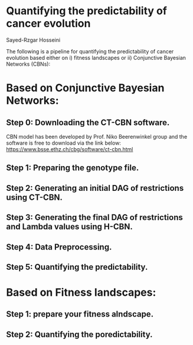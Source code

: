 # Quantifying the predictability of cancer evolution
Sayed-Rzgar Hosseini

The following is a pipeline for quantifying the predictability of cancer evolution based either on i) fitness landscapes or ii) Conjunctive Bayesian Networks (CBNs):

# Based on Conjunctive Bayesian Networks:
## Step 0: Downloading the CT-CBN software.
CBN model has been developed by Prof. Niko Beerenwinkel group and the software is free to download via the link below:
https://www.bsse.ethz.ch/cbg/software/ct-cbn.html

## Step 1: Preparing the genotype file.


## Step 2: Generating an initial DAG of restrictions using CT-CBN.

## Step 3: Generating the final DAG of restrictions and Lambda values using H-CBN.

## Step 4: Data Preprocessing.

## Step 5: Quantifying the predictability.

# Based on Fitness landscapes:

## Step 1: prepare your fitness alndscape.
## Step 2: Quantifying the poredictability.







